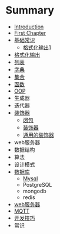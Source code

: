 # Summary

* [Introduction](README.md)
* [First Chapter](chapter1.md)
* [基础常识](chang-shi.md)
  * [格式化输出1](chang-shi/ge-shi-hua-shu-chu.md)
* [格式化输出](ge-shi-hua-shu-chu.md)
* [列表](lie-biao.md)
* [字典](zi-dian.md)
* [集合](ji-he.md)
* [函数](han-shu.md)
* [OOP](oop.md)
* 生成器
* 迭代器
* [装饰器](zhuang-shi-qi.md)
  * [闭包](zhuang-shi-qi/bi-bao.md)
  * [装饰器](zhuang-shi-qi/han-can-shu-de-zhuang-shi-qi.md)
  * [通用的装饰器](zhuang-shi-qi/tong-yong-de-zhuang-shi-qi.md)
* web服务器
* 数据结构
* 算法
* 设计模式
* [数据库](shu-ju-ku.md)
  * [Mysql](shu-ju-ku/mysql.md)
  * PostgreSQL
  * mongodb
  * redis
* [web服务器](webfu-wu-qi.md)
* [MQTT](mqtt.md)
* [开发技巧](kai-fa-ji-qiao.md)
* 常识

